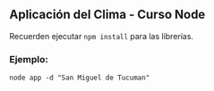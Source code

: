 ## Aplicación del Clima - Curso Node

Recuerden ejecutar ```npm install``` para las librerías.


### Ejemplo:
```
node app -d "San Miguel de Tucuman"
```